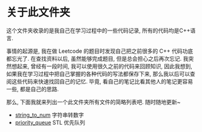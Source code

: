# 关于此文件夹

这个文件夹收录的是我自己在学习过程中的一些代码记录, 所有的代码均是C++语言.

事情的起源是, 我在做 Leetcode 的题目时发现自己把之前很多的 C++ 代码功底都忘光了.
在查找资料以后, 虽然能够完成题目, 但是总会担心之后再次忘记. 我突然想起来, 曾经有一段时间,
我可以使用很久之前的代码来回顾知识, 因此我想到, 如果我在学习过程中把自己掌握的各种代码的写法都保存下来,
那么我以后可以查阅这些代码来快速找回自己的记忆. 毕竟, 看自己的笔记比看其他人的笔记更容易一些, 都是自己的思路.

那么, 下面我就来列出一个此文件夹所有文件的简略列表吧. 随时随地更新~

- [string_to_num](./string_to_num.cpp) 字符串转数字
- [priority_queue](./priority_queue.cpp) STL 优先队列
